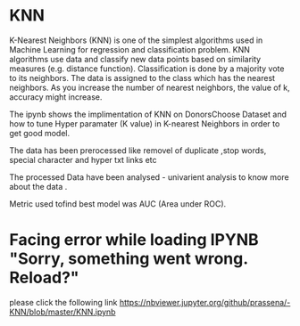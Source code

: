 # KNN

K-Nearest Neighbors (KNN) is one of the simplest algorithms used in Machine Learning for regression and classification problem. KNN algorithms use data and classify new data points based on similarity measures (e.g. distance function). Classification is done by a majority vote to its neighbors. The data is assigned to the class which has the nearest neighbors. As you increase the number of nearest neighbors, the value of k, accuracy might increase.

The ipynb shows the implimentation of KNN on DonorsChoose Dataset and how to tune Hyper paramater (K value) in K-nearest Neighbors in order to get good model.

The data has been prerocessed like removel of duplicate ,stop words, special character and hyper txt links etc 

The processed Data have been analysed - univarient analysis to know more about the data .

Metric used tofind best model was AUC (Area under ROC).

# Facing error while loading IPYNB "Sorry, something went wrong. Reload?"

please click the following link https://nbviewer.jupyter.org/github/prassena/-KNN/blob/master/KNN.ipynb
